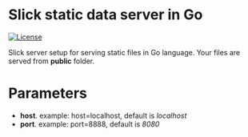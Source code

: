 # Slick static data server in Go

[![License](https://img.shields.io/badge/license-MIT-orange.svg?style=flat)](https://opensource.org/licenses/MIT)

Slick server setup for serving static files in Go language. 
Your files are served from **public** folder.

# Parameters

* **host**. example: host=localhost, default is *localhost*
* **port**. example: port=8888, default is *8080*
